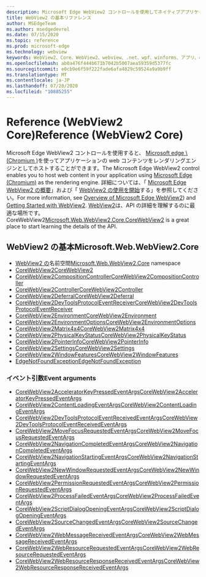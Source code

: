 ```yaml
---
description: Microsoft Edge WebView2 コントロールを使用してネイティブアプリケーションに web 技術 (HTML、CSS、JavaScript) を埋め込む
title: WebView2 の基本リファレンス
author: MSEdgeTeam
ms.author: msedgedevrel
ms.date: 07/15/2020
ms.topic: reference
ms.prod: microsoft-edge
ms.technology: webview
keywords: WebView2、Core、WebView2、webview、.net、wpf、winforms、アプリ、edge、CoreWebView2、CoreWebView2Controller、browser control、edge html
ms.openlocfilehash: ab0a476f444b671b7042b5007aea59359d5377fc
ms.sourcegitcommit: e0cb9e6f59f222fade6afa4829c59524a9a9b9ff
ms.translationtype: MT
ms.contentlocale: ja-JP
ms.lasthandoff: 07/20/2020
ms.locfileid: "10885255"
---
```

# <span data-ttu-id="54e81-104">Reference (WebView2 Core)</span><span class="sxs-lookup"><span data-stu-id="54e81-104">Reference (WebView2 Core)</span></span>  

<span data-ttu-id="54e81-105">Microsoft Edge WebView2 コントロールを使用すると、 [Microsoft edge \ (Chromium \)](https://www.microsoftedgeinsider.com)を使ってアプリケーションの web コンテンツをレンダリングエンジンとしてホストすることができます。</span><span class="sxs-lookup"><span data-stu-id="54e81-105">The Microsoft Edge WebView2 control enables you to host web content in your application using [Microsoft Edge \(Chromium\)](https://www.microsoftedgeinsider.com) as the rendering engine.</span></span>  <span data-ttu-id="54e81-106">詳細については、「 [Microsoft Edge WebView2 の概要](../../index.md)」および「 [WebView2 の使用を開始](../../gettingstarted/win32.md)する」を参照してください。</span><span class="sxs-lookup"><span data-stu-id="54e81-106">For more information, see [Overview of Microsoft Edge WebView2](../../index.md)) and [Getting Started with WebView2](../../gettingstarted/win32.md).</span></span>  <span data-ttu-id="54e81-107">[WebView2](0-9-538/microsoft-web-webview2-core-corewebview2.md)は、API の詳細を理解するのに最適な場所です。 CoreWebView2</span><span class="sxs-lookup"><span data-stu-id="54e81-107">[Microsoft.Web.WebView2.Core.CoreWebView2](0-9-538/microsoft-web-webview2-core-corewebview2.md) is a great place to start learning the details of the API.</span></span>  

## <span data-ttu-id="54e81-108">WebView2 の基本</span><span class="sxs-lookup"><span data-stu-id="54e81-108">Microsoft.Web.WebView2.Core</span></span>
*   <span data-ttu-id="54e81-109">[WebView2 の](0-9-538/namespace-microsoft-web-webview2-core.md)名前空間</span><span class="sxs-lookup"><span data-stu-id="54e81-109">[Microsoft.Web.WebView2.Core](0-9-538/namespace-microsoft-web-webview2-core.md) namespace</span></span>
*   [<span data-ttu-id="54e81-110">CoreWebView2</span><span class="sxs-lookup"><span data-stu-id="54e81-110">CoreWebView2</span></span>](0-9-538/microsoft-web-webview2-core-corewebview2.md)
*   [<span data-ttu-id="54e81-111">CoreWebView2CompositionController</span><span class="sxs-lookup"><span data-stu-id="54e81-111">CoreWebView2CompositionController</span></span>](0-9-538/microsoft-web-webview2-core-corewebview2compositioncontroller.md)
*   [<span data-ttu-id="54e81-112">CoreWebView2Controller</span><span class="sxs-lookup"><span data-stu-id="54e81-112">CoreWebView2Controller</span></span>](0-9-538/microsoft-web-webview2-core-corewebview2controller.md)
*   [<span data-ttu-id="54e81-113">CoreWebView2Deferral</span><span class="sxs-lookup"><span data-stu-id="54e81-113">CoreWebView2Deferral</span></span>](0-9-538/microsoft-web-webview2-core-corewebview2deferral.md)
*   [<span data-ttu-id="54e81-114">CoreWebView2DevToolsProtocolEventReceiver</span><span class="sxs-lookup"><span data-stu-id="54e81-114">CoreWebView2DevToolsProtocolEventReceiver</span></span>](0-9-538/microsoft-web-webview2-core-corewebview2devtoolsprotocoleventreceiver.md)
*   [<span data-ttu-id="54e81-115">CoreWebView2Environment</span><span class="sxs-lookup"><span data-stu-id="54e81-115">CoreWebView2Environment</span></span>](0-9-538/microsoft-web-webview2-core-corewebview2environment.md)
*   [<span data-ttu-id="54e81-116">CoreWebView2EnvironmentOptions</span><span class="sxs-lookup"><span data-stu-id="54e81-116">CoreWebView2EnvironmentOptions</span></span>](0-9-538/microsoft-web-webview2-core-corewebview2environmentoptions.md)
*   [<span data-ttu-id="54e81-117">CoreWebView2Matrix4x4</span><span class="sxs-lookup"><span data-stu-id="54e81-117">CoreWebView2Matrix4x4</span></span>](0-9-538/microsoft-web-webview2-core-corewebview2matrix4x4.md)
*   [<span data-ttu-id="54e81-118">CoreWebView2PhysicalKeyStatus</span><span class="sxs-lookup"><span data-stu-id="54e81-118">CoreWebView2PhysicalKeyStatus</span></span>](0-9-538/microsoft-web-webview2-core-corewebview2physicalkeystatus.md)
*   [<span data-ttu-id="54e81-119">CoreWebView2PointerInfo</span><span class="sxs-lookup"><span data-stu-id="54e81-119">CoreWebView2PointerInfo</span></span>](0-9-538/microsoft-web-webview2-core-corewebview2pointerinfo.md)
*   [<span data-ttu-id="54e81-120">CoreWebView2Settings</span><span class="sxs-lookup"><span data-stu-id="54e81-120">CoreWebView2Settings</span></span>](0-9-538/microsoft-web-webview2-core-corewebview2settings.md)
*   [<span data-ttu-id="54e81-121">CoreWebView2WindowFeatures</span><span class="sxs-lookup"><span data-stu-id="54e81-121">CoreWebView2WindowFeatures</span></span>](0-9-538/microsoft-web-webview2-core-corewebview2windowfeatures.md)
*   [<span data-ttu-id="54e81-122">EdgeNotFoundException</span><span class="sxs-lookup"><span data-stu-id="54e81-122">EdgeNotFoundException</span></span>](0-9-538/microsoft-web-webview2-core-edgenotfoundexception.md)

### <span data-ttu-id="54e81-123">イベント引数</span><span class="sxs-lookup"><span data-stu-id="54e81-123">Event arguments</span></span>

*   [<span data-ttu-id="54e81-124">CoreWebView2AcceleratorKeyPressedEventArgs</span><span class="sxs-lookup"><span data-stu-id="54e81-124">CoreWebView2AcceleratorKeyPressedEventArgs</span></span>](0-9-538/microsoft-web-webview2-core-corewebview2acceleratorkeypressedeventargs.md)
*   [<span data-ttu-id="54e81-125">CoreWebView2ContentLoadingEventArgs</span><span class="sxs-lookup"><span data-stu-id="54e81-125">CoreWebView2ContentLoadingEventArgs</span></span>](0-9-538/microsoft-web-webview2-core-corewebview2contentloadingeventargs.md)
*   [<span data-ttu-id="54e81-126">CoreWebView2DevToolsProtocolEventReceivedEventArgs</span><span class="sxs-lookup"><span data-stu-id="54e81-126">CoreWebView2DevToolsProtocolEventReceivedEventArgs</span></span>](0-9-538/microsoft-web-webview2-core-corewebview2devtoolsprotocoleventreceivedeventargs.md)
*   [<span data-ttu-id="54e81-127">CoreWebView2MoveFocusRequestedEventArgs</span><span class="sxs-lookup"><span data-stu-id="54e81-127">CoreWebView2MoveFocusRequestedEventArgs</span></span>](0-9-538/microsoft-web-webview2-core-corewebview2movefocusrequestedeventargs.md)
*   [<span data-ttu-id="54e81-128">CoreWebView2NavigationCompletedEventArgs</span><span class="sxs-lookup"><span data-stu-id="54e81-128">CoreWebView2NavigationCompletedEventArgs</span></span>](0-9-538/microsoft-web-webview2-core-corewebview2navigationcompletedeventargs.md)
*   [<span data-ttu-id="54e81-129">CoreWebView2NavigationStartingEventArgs</span><span class="sxs-lookup"><span data-stu-id="54e81-129">CoreWebView2NavigationStartingEventArgs</span></span>](0-9-538/microsoft-web-webview2-core-corewebview2navigationstartingeventargs.md)
*   [<span data-ttu-id="54e81-130">CoreWebView2NewWindowRequestedEventArgs</span><span class="sxs-lookup"><span data-stu-id="54e81-130">CoreWebView2NewWindowRequestedEventArgs</span></span>](0-9-538/microsoft-web-webview2-core-corewebview2newwindowrequestedeventargs.md)
*   [<span data-ttu-id="54e81-131">CoreWebView2PermissionRequestedEventArgs</span><span class="sxs-lookup"><span data-stu-id="54e81-131">CoreWebView2PermissionRequestedEventArgs</span></span>](0-9-538/microsoft-web-webview2-core-corewebview2permissionrequestedeventargs.md)
*   [<span data-ttu-id="54e81-132">CoreWebView2ProcessFailedEventArgs</span><span class="sxs-lookup"><span data-stu-id="54e81-132">CoreWebView2ProcessFailedEventArgs</span></span>](0-9-538/microsoft-web-webview2-core-corewebview2processfailedeventargs.md)
*   [<span data-ttu-id="54e81-133">CoreWebView2ScriptDialogOpeningEventArgs</span><span class="sxs-lookup"><span data-stu-id="54e81-133">CoreWebView2ScriptDialogOpeningEventArgs</span></span>](0-9-538/microsoft-web-webview2-core-corewebview2scriptdialogopeningeventargs.md)
*   [<span data-ttu-id="54e81-134">CoreWebView2SourceChangedEventArgs</span><span class="sxs-lookup"><span data-stu-id="54e81-134">CoreWebView2SourceChangedEventArgs</span></span>](0-9-538/microsoft-web-webview2-core-corewebview2sourcechangedeventargs.md)
*   [<span data-ttu-id="54e81-135">CoreWebView2WebMessageReceivedEventArgs</span><span class="sxs-lookup"><span data-stu-id="54e81-135">CoreWebView2WebMessageReceivedEventArgs</span></span>](0-9-538/microsoft-web-webview2-core-corewebview2webmessagereceivedeventargs.md)
*   [<span data-ttu-id="54e81-136">CoreWebView2WebResourceRequestedEventArgs</span><span class="sxs-lookup"><span data-stu-id="54e81-136">CoreWebView2WebResourceRequestedEventArgs</span></span>](0-9-538/microsoft-web-webview2-core-corewebview2webresourcerequestedeventargs.md)
*   [<span data-ttu-id="54e81-137">CoreWebView2WebResourceResponseReceivedEventArgs</span><span class="sxs-lookup"><span data-stu-id="54e81-137">CoreWebView2WebResourceResponseReceivedEventArgs</span></span>](0-9-538/microsoft-web-webview2-core-corewebview2webresourceresponsereceivedeventargs.md)
